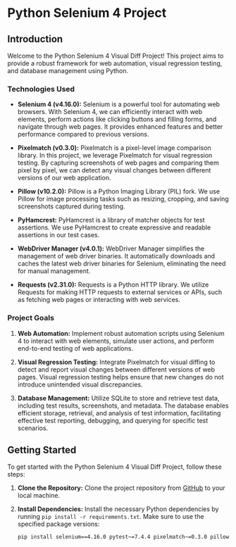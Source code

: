 # Python Selenium 4 Project

## Introduction

Welcome to the Python Selenium 4 Visual Diff Project! This project aims to provide a robust framework for web automation, visual regression testing, and database management using Python.

### Technologies Used

- **Selenium 4 (v4.16.0):** Selenium is a powerful tool for automating web browsers. With Selenium 4, we can efficiently interact with web elements, perform actions like clicking buttons and filling forms, and navigate through web pages. It provides enhanced features and better performance compared to previous versions.

- **Pixelmatch (v0.3.0):** Pixelmatch is a pixel-level image comparison library. In this project, we leverage Pixelmatch for visual regression testing. By capturing screenshots of web pages and comparing them pixel by pixel, we can detect any visual changes between different versions of our web application.

- **Pillow (v10.2.0):** Pillow is a Python Imaging Library (PIL) fork. We use Pillow for image processing tasks such as resizing, cropping, and saving screenshots captured during testing.

- **PyHamcrest:** PyHamcrest is a library of matcher objects for test assertions. We use PyHamcrest to create expressive and readable assertions in our test cases.

- **WebDriver Manager (v4.0.1):** WebDriver Manager simplifies the management of web driver binaries. It automatically downloads and caches the latest web driver binaries for Selenium, eliminating the need for manual management.

- **Requests (v2.31.0):** Requests is a Python HTTP library. We utilize Requests for making HTTP requests to external services or APIs, such as fetching web pages or interacting with web services.

### Project Goals

1. **Web Automation:** Implement robust automation scripts using Selenium 4 to interact with web elements, simulate user actions, and perform end-to-end testing of web applications.

2. **Visual Regression Testing:** Integrate Pixelmatch for visual diffing to detect and report visual changes between different versions of web pages. Visual regression testing helps ensure that new changes do not introduce unintended visual discrepancies.

3. **Database Management:** Utilize SQLite to store and retrieve test data, including test results, screenshots, and metadata. The database enables efficient storage, retrieval, and analysis of test information, facilitating effective test reporting, debugging, and querying for specific test scenarios.


## Getting Started

To get started with the Python Selenium 4 Visual Diff Project, follow these steps:

1. **Clone the Repository:** Clone the project repository from [GitHub](https://github.com/dsolisp/PythonSeleniumProject) to your local machine.

2. **Install Dependencies:** Install the necessary Python dependencies by running `pip install -r requirements.txt`. Make sure to use the specified package versions:

   ```bash
   pip install selenium==4.16.0 pytest~=7.4.4 pixelmatch~=0.3.0 pillow~=10.2.0 PyHamcrest webdriver-manager~=4.0.1 requests~=2.31.0
